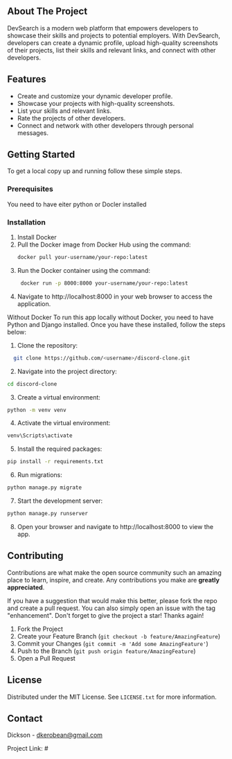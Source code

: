 <!-- Improved compatibility of back to top link: See: https://github.com/othneildrew/Best-README-Template/pull/73 -->
<a name="readme-top"></a>


<!-- ABOUT THE PROJECT -->
## About The Project
<!-- 
[![Product Name Screen Shot][product-screenshot]](https://example.com) -->

DevSearch is a modern web platform that empowers developers to showcase their skills and projects to potential employers. With DevSearch, developers can create a dynamic profile, upload high-quality screenshots of their projects, list their skills and relevant links, and connect with other developers.


## Features
* Create and customize your dynamic developer profile.
* Showcase your projects with high-quality screenshots.
* List your skills and relevant links.
* Rate the projects of other developers.
* Connect and network with other developers through personal messages.



<!-- GETTING STARTED -->
## Getting Started

To get a local copy up and running follow these simple steps.

### Prerequisites

You need to have eiter python or Docler installed 

### Installation


1. Install Docker 
2. Pull the Docker image from Docker Hub using the command:
   ```sh
   docker pull your-username/your-repo:latest
   ```
3. Run the Docker container using the command:
   ```sh
    docker run -p 8000:8000 your-username/your-repo:latest
   ```
4. Navigate to http://localhost:8000 in your web browser to access the application.

Without Docker
To run this app locally without Docker, you need to have Python and Django installed. Once you have these installed, follow the steps below:
1. Clone the repository:
 ```sh
   git clone https://github.com/<username>/discord-clone.git
   ```
   2. Navigate into the project directory:
   ```sh
   cd discord-clone
   ```
   3. Create a virtual environment:
   ```sh
   python -m venv venv
   ```
   4. Activate the virtual environment:
   ```sh
   venv\Scripts\activate
   ```
   5. Install the required packages:
   ```sh
   pip install -r requirements.txt
   ```
   6. Run migrations:
   ```sh
   python manage.py migrate
   ```
   7. Start the development server:
   ```sh
   python manage.py runserver
   ```
   8. Open your browser and navigate to http://localhost:8000 to view the app.




<!-- USAGE EXAMPLES
## Usage


Users
* Navigate to the home page to view a list of events
* Click on an event to view its details and contact information for the organizer
* Follow an organizer by clicking the follow button on their event details page
* Order tickets by selecting the desired quantity and clicking the order button
* Log in or register to access additional features such as following organizers and viewing order history

Organizers
* Log in to access the organizer dashboard
* View detailed analysis of your events including ticket sales and revenue
* Add users who can manage your events by clicking on the "Add Manager" button on the dashboard
* Add or delete events by clicking on the "Add Event" or "Delete Event" button on the dashboard -->



<!-- CONTRIBUTING -->
## Contributing

Contributions are what make the open source community such an amazing place to learn, inspire, and create. Any contributions you make are **greatly appreciated**.

If you have a suggestion that would make this better, please fork the repo and create a pull request. You can also simply open an issue with the tag "enhancement".
Don't forget to give the project a star! Thanks again!

1. Fork the Project
2. Create your Feature Branch (`git checkout -b feature/AmazingFeature`)
3. Commit your Changes (`git commit -m 'Add some AmazingFeature'`)
4. Push to the Branch (`git push origin feature/AmazingFeature`)
5. Open a Pull Request



<!-- LICENSE -->
## License

Distributed under the MIT License. See `LICENSE.txt` for more information.


<!-- CONTACT -->
## Contact

Dickson - dkerobean@gmail.com

Project Link: #




<!-- ACKNOWLEDGMENTS -->




<!-- MARKDOWN LINKS & IMAGES -->
<!-- https://www.markdownguide.org/basic-syntax/#reference-style-links -->
[contributors-shield]: https://img.shields.io/github/contributors/othneildrew/Best-README-Template.svg?style=for-the-badge
[contributors-url]: https://github.com/othneildrew/Best-README-Template/graphs/contributors
[forks-shield]: https://img.shields.io/github/forks/othneildrew/Best-README-Template.svg?style=for-the-badge
[forks-url]: https://github.com/othneildrew/Best-README-Template/network/members
[stars-shield]: https://img.shields.io/github/stars/othneildrew/Best-README-Template.svg?style=for-the-badge
[stars-url]: https://github.com/othneildrew/Best-README-Template/stargazers
[issues-shield]: https://img.shields.io/github/issues/othneildrew/Best-README-Template.svg?style=for-the-badge
[issues-url]: https://github.com/othneildrew/Best-README-Template/issues
[license-shield]: https://img.shields.io/github/license/othneildrew/Best-README-Template.svg?style=for-the-badge
[license-url]: https://github.com/othneildrew/Best-README-Template/blob/master/LICENSE.txt
[linkedin-shield]: https://img.shields.io/badge/-LinkedIn-black.svg?style=for-the-badge&logo=linkedin&colorB=555
[linkedin-url]: https://linkedin.com/in/othneildrew
[product-screenshot]:event.jpg
[Next.js]: https://img.shields.io/badge/next.js-000000?style=for-the-badge&logo=nextdotjs&logoColor=white
[Next-url]: https://nextjs.org/
[React.js]: https://img.shields.io/badge/React-20232A?style=for-the-badge&logo=react&logoColor=61DAFB
[React-url]: https://reactjs.org/
[Vue.js]: https://img.shields.io/badge/Vue.js-35495E?style=for-the-badge&logo=vuedotjs&logoColor=4FC08D
[Vue-url]: https://vuejs.org/
[Angular.io]: https://img.shields.io/badge/Angular-DD0031?style=for-the-badge&logo=angular&logoColor=white
[Angular-url]: https://angular.io/
[Svelte.dev]: https://img.shields.io/badge/Svelte-4A4A55?style=for-the-badge&logo=svelte&logoColor=FF3E00
[Svelte-url]: https://svelte.dev/
[Laravel.com]: https://img.shields.io/badge/Laravel-FF2D20?style=for-the-badge&logo=laravel&logoColor=white
[Laravel-url]: https://laravel.com
[Bootstrap.com]: https://img.shields.io/badge/Bootstrap-563D7C?style=for-the-badge&logo=bootstrap&logoColor=white
[Bootstrap-url]: https://getbootstrap.com
[JQuery.com]: https://img.shields.io/badge/jQuery-0769AD?style=for-the-badge&logo=jquery&logoColor=white
[JQuery-url]: https://jquery.com 